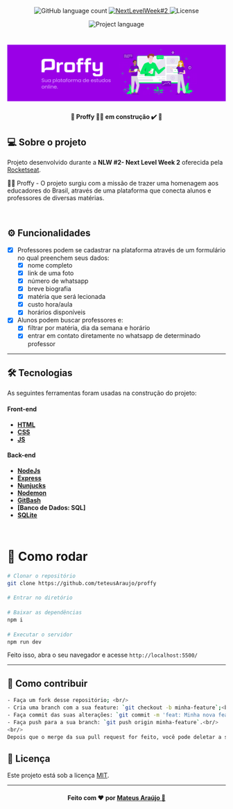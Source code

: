 <!-- Badges session -->
<p align="center">
  <img alt="GitHub language count" src="https://img.shields.io/github/languages/count/K-Schaeffer/NLW-2?color=%2304D361">
  
  <a href="https://nextlevelweek.com/episodios/discovery/1/edicao/2">
    <img alt="NextLevelWeek#2" src="https://img.shields.io/badge/Next Level Week%20-2.0-%237519C1">
  </a>
  
  <img alt="License" src="https://img.shields.io/badge/license-MIT-brightgreen">  
</p>

<p align="center">
    	<img alt="Project language" src="https://img.shields.io/badge/Project%20Lang-Portuguese 🇧🇷-informational">	
</p>

<!--Banner session-->
<h1 align="center">
    <img alt="Proffy-Banner" title="Proffy" src="/public/images/proffybanner.png"/>
</h1>

<!--Status session-->
<h4 align="center"> 
	🚧  Proffy 👨‍🏫 em construção ✔️ 🚧
</h4>


<!--About session-->
## 💻 Sobre o projeto

Projeto desenvolvido durante a **NLW #2- Next Level Week 2** oferecida pela [Rocketseat](https://rocketseat.com.br/).
<br>

👨‍🏫 Proffy - O projeto surgiu com a missão de trazer uma homenagem aos educadores do Brasil, através de uma plataforma que conecta alunos e professores de diversas matérias. 

<br>

<!--Functionalities session-->
## ⚙️ Funcionalidades

- [x] Professores podem se cadastrar na plataforma através de um formulário no qual preenchem seus dados:
  - [x] nome completo
  - [x] link de uma foto
  - [x] número de whatsapp
  - [x] breve biografia
  - [x] matéria que será lecionada
  - [x] custo hora/aula
  - [x] horários disponíveis

- [x] Alunos podem buscar professores e:
  - [x] filtrar por matéria, dia da semana e horário
  - [x] entrar em contato diretamente no whatsapp de determinado professor
  
---

<!--Tecnologies session-->
## 🛠 Tecnologias

As seguintes ferramentas foram usadas na construção do projeto:

#### **Front-end** 

-  **[HTML](https://developer.mozilla.org/pt-BR/docs/Web/HTML)**
-  **[CSS](https://developer.mozilla.org/pt-BR/docs/Web/CSS)**
-  **[JS](https://developer.mozilla.org/pt-BR/docs/Web/JavaScript)**

#### **Back-end**  
-   **[NodeJs](https://nodejs.org/en/)**
-   **[Express](https://expressjs.com/)**
-   **[Nunjucks](https://mozilla.github.io/nunjucks/)**
-   **[Nodemon](https://nodemon.io)**
-   **[GitBash](https://gitforwindows.org/)**
-   **[Banco de Dados: SQL]**
-   **[SQLite](https://sqlitebrowser.org/)**

<br/>


# 👷 Como rodar
```bash
# Clonar o repositório
git clone https://github.com/teteusAraujo/proffy

# Entrar no diretório

# Baixar as dependências
npm i

# Executar o servidor
npm run dev
```

Feito isso, abra o seu navegador e acesse `http://localhost:5500/`

---


## 🤔 Como contribuir <br/>
```bash
- Faça um fork desse repositório; <br/>
- Cria uma branch com a sua feature: `git checkout -b minha-feature`;<br/>
- Faça commit das suas alterações: `git commit -m 'feat: Minha nova feature'`; <br/>
- Faça push para a sua branch: `git push origin minha-feature`.<br/>
<br/>
Depois que o merge da sua pull request for feito, você pode deletar a sua branch. <br/>
```
## 📝 Licença

Este projeto está sob a licença [MIT](./LICENSE).

---

<!--Bottom session-->
<h4 align=center>Feito com ❤️ por  <a href="https://www.linkedin.com/in/mateusara%C3%BAjo/"> Mateus Araújo 👋</a></a></h4>
